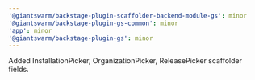 ```yaml
---
'@giantswarm/backstage-plugin-scaffolder-backend-module-gs': minor
'@giantswarm/backstage-plugin-gs-common': minor
'app': minor
'@giantswarm/backstage-plugin-gs': minor
---
```


Added InstallationPicker, OrganizationPicker, ReleasePicker scaffolder fields.
